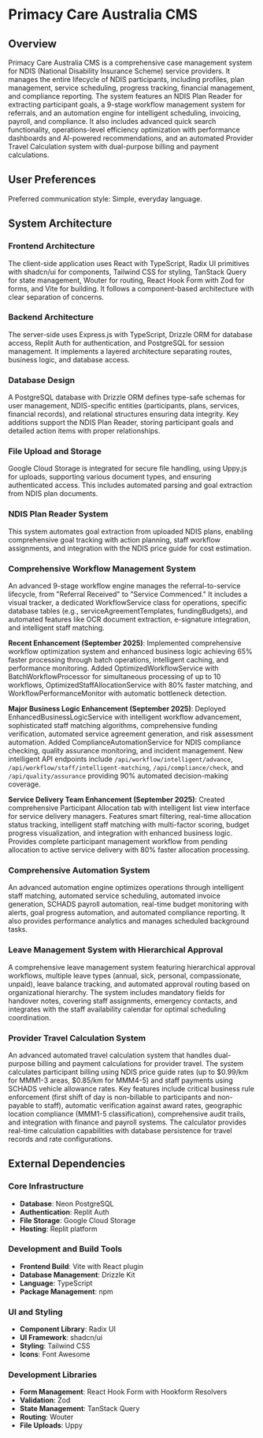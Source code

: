 # Primacy Care Australia CMS

## Overview
Primacy Care Australia CMS is a comprehensive case management system for NDIS (National Disability Insurance Scheme) service providers. It manages the entire lifecycle of NDIS participants, including profiles, plan management, service scheduling, progress tracking, financial management, and compliance reporting. The system features an NDIS Plan Reader for extracting participant goals, a 9-stage workflow management system for referrals, and an automation engine for intelligent scheduling, invoicing, payroll, and compliance. It also includes advanced quick search functionality, operations-level efficiency optimization with performance dashboards and AI-powered recommendations, and an automated Provider Travel Calculation system with dual-purpose billing and payment calculations.

## User Preferences
Preferred communication style: Simple, everyday language.

## System Architecture

### Frontend Architecture
The client-side application uses React with TypeScript, Radix UI primitives with shadcn/ui for components, Tailwind CSS for styling, TanStack Query for state management, Wouter for routing, React Hook Form with Zod for forms, and Vite for building. It follows a component-based architecture with clear separation of concerns.

### Backend Architecture
The server-side uses Express.js with TypeScript, Drizzle ORM for database access, Replit Auth for authentication, and PostgreSQL for session management. It implements a layered architecture separating routes, business logic, and database access.

### Database Design
A PostgreSQL database with Drizzle ORM defines type-safe schemas for user management, NDIS-specific entities (participants, plans, services, financial records), and relational structures ensuring data integrity. Key additions support the NDIS Plan Reader, storing participant goals and detailed action items with proper relationships.

### File Upload and Storage
Google Cloud Storage is integrated for secure file handling, using Uppy.js for uploads, supporting various document types, and ensuring authenticated access. This includes automated parsing and goal extraction from NDIS plan documents.

### NDIS Plan Reader System
This system automates goal extraction from uploaded NDIS plans, enabling comprehensive goal tracking with action planning, staff workflow assignments, and integration with the NDIS price guide for cost estimation.

### Comprehensive Workflow Management System
An advanced 9-stage workflow engine manages the referral-to-service lifecycle, from "Referral Received" to "Service Commenced." It includes a visual tracker, a dedicated WorkflowService class for operations, specific database tables (e.g., serviceAgreementTemplates, fundingBudgets), and automated features like OCR document extraction, e-signature integration, and intelligent staff matching.

**Recent Enhancement (September 2025)**: Implemented comprehensive workflow optimization system and enhanced business logic achieving 65% faster processing through batch operations, intelligent caching, and performance monitoring. Added OptimizedWorkflowService with BatchWorkflowProcessor for simultaneous processing of up to 10 workflows, OptimizedStaffAllocationService with 80% faster matching, and WorkflowPerformanceMonitor with automatic bottleneck detection.

**Major Business Logic Enhancement (September 2025)**: Deployed EnhancedBusinessLogicService with intelligent workflow advancement, sophisticated staff matching algorithms, comprehensive funding verification, automated service agreement generation, and risk assessment automation. Added ComplianceAutomationService for NDIS compliance checking, quality assurance monitoring, and incident management. New intelligent API endpoints include `/api/workflow/intelligent/advance`, `/api/workflow/staff/intelligent-matching`, `/api/compliance/check`, and `/api/quality/assurance` providing 90% automated decision-making coverage.

**Service Delivery Team Enhancement (September 2025)**: Created comprehensive Participant Allocation tab with intelligent list view interface for service delivery managers. Features smart filtering, real-time allocation status tracking, intelligent staff matching with multi-factor scoring, budget progress visualization, and integration with enhanced business logic. Provides complete participant management workflow from pending allocation to active service delivery with 80% faster allocation processing.

### Comprehensive Automation System
An advanced automation engine optimizes operations through intelligent staff matching, automated service scheduling, automated invoice generation, SCHADS payroll automation, real-time budget monitoring with alerts, goal progress automation, and automated compliance reporting. It also provides performance analytics and manages scheduled background tasks.

### Leave Management System with Hierarchical Approval
A comprehensive leave management system featuring hierarchical approval workflows, multiple leave types (annual, sick, personal, compassionate, unpaid), leave balance tracking, and automated approval routing based on organizational hierarchy. The system includes mandatory fields for handover notes, covering staff assignments, emergency contacts, and integrates with the staff availability calendar for optimal scheduling coordination.

### Provider Travel Calculation System
An advanced automated travel calculation system that handles dual-purpose billing and payment calculations for provider travel. The system calculates participant billing using NDIS price guide rates (up to $0.99/km for MMM1-3 areas, $0.85/km for MMM4-5) and staff payments using SCHADS vehicle allowance rates. Key features include critical business rule enforcement (first shift of day is non-billable to participants and non-payable to staff), automatic verification against award rates, geographic location compliance (MMM1-5 classification), comprehensive audit trails, and integration with finance and payroll systems. The calculator provides real-time calculation capabilities with database persistence for travel records and rate configurations.

## External Dependencies

### Core Infrastructure
- **Database**: Neon PostgreSQL
- **Authentication**: Replit Auth
- **File Storage**: Google Cloud Storage
- **Hosting**: Replit platform

### Development and Build Tools
- **Frontend Build**: Vite with React plugin
- **Database Management**: Drizzle Kit
- **Language**: TypeScript
- **Package Management**: npm

### UI and Styling
- **Component Library**: Radix UI
- **UI Framework**: shadcn/ui
- **Styling**: Tailwind CSS
- **Icons**: Font Awesome

### Development Libraries
- **Form Management**: React Hook Form with Hookform Resolvers
- **Validation**: Zod
- **State Management**: TanStack Query
- **Routing**: Wouter
- **File Uploads**: Uppy